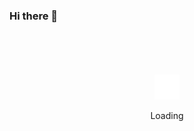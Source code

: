 ### Hi there 👋

<!--
**vithalreddy/vithalreddy** is a ✨ _special_ ✨ repository because its `README.md` (this file) appears on your GitHub profile.

Here are some ideas to get you started:

- 🔭 I’m currently working on ...
- 🌱 I’m currently learning ...
- 👯 I’m looking to collaborate on ...
- 🤔 I’m looking for help with ...
- 💬 Ask me about ...
- 📫 How to reach me: ...
- 😄 Pronouns: ...
- ⚡ Fun fact: ...
-->


<div align="center">
	<br>
	<br>
	<br>
	<br>
	<img src="https://github.com/vithalreddy/vithalreddy/raw/master/spinner.svg?sanitize=true" width="40" height="40">
	<p>Loading</p>
	<br>
	<br>
	<br>
	<br>
</div>
